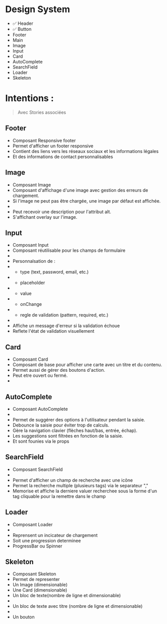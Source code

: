
# Design System

* ✅ Header
* ✅ Button
* Footer
* Main
* Image
* Input
* Card
* AutoComplete
* SearchField
* Loader
* Skeleton

# Intentions :

> Avec Stories associées

## Footer
 * Composant Responsive footer
 * Permet d'afficher un footer responsive
 * Contient des liens vers les réseaux sociaux et les informations légales
 * Et des informations de contact personnalisables

## Image
 * Composant Image
 * Composant d'affichage d'une image avec gestion des erreurs de chargement.
 * Si l'image ne peut pas être chargée, une image par défaut est affichée.
 * 
 * Peut recevoir une description pour l'attribut alt.
 * S'affichant overlay sur l'image.
## Input
* Composant Input
 * Composant réutilisable pour les champs de formulaire
 * 
 * Personnalsation de :
 * - type (text, password, email, etc.)
 * - placeholder
 * - value
 * - onChange
 * - regle de validation (pattern, required, etc.)
 * 
 * Affiche un message d'erreur si la validation échoue
 * Reflete l'état de validation visuellement 
## Card
 * Composant Card
 * Composant de base pour afficher une carte avec un titre et du contenu.
 * Permet aussi de gérer des boutons d'action.
 * Peut etre ouvert ou fermé.
 * 
## AutoComplete
 * Composant AutoComplete
 *
 * Permet de suggérer des options à l'utilisateur pendant la saisie.
 * Debounce la saisie pour éviter trop de calculs.
 * Gère la navigation clavier (flèches haut/bas, entrée, échap).
 * Les suggestions sont filtrées en fonction de la saisie.
 * Et sont founies via le props
## SearchField
 * Composant SearchField
 * 
 * Permet d'afficher un champ de recherche avec une icône
 * Permet la recherche multiple (plusieurs tags) via le separateur ","
 * Memorise et affiche la derniere valuer recherchee sous la forme d'un tag cliquable pour la remettre dans le champ
 
## Loader
 * Composant Loader
 *
 * Reprensent un incicateur de chargement
 * Soit une progression determinee
 * ProgressBar ou Spinner
## Skeleton
 * Composant Skeleton
 * Permet de representer 
 * Un Image (dimensionable)
 * Une Card (dimensionable)
 * Un bloc de texte(nombre de ligne et dimensionable)
 *
 * Un bloc de texte avec titre (nombre de ligne et dimensionable)
 *
 * Un bouton

